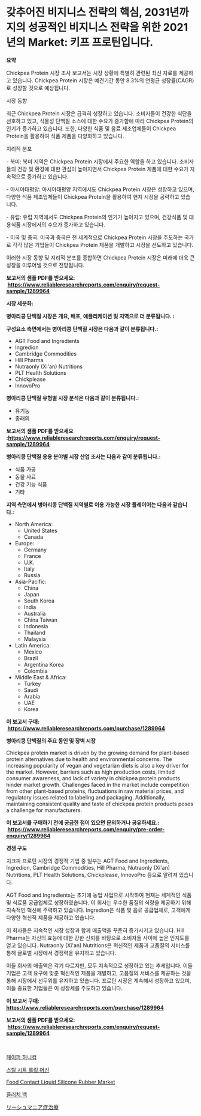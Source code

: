 <p><h1>갖추어진 비지니스 전략의 핵심, 2031년까지의 성공적인 비지니스 전략을 위한 2021년의 Market: 키프 프로틴입니다.</h1></p><p><strong>요약</strong></p>
<p><p>Chickpea Protein 시장 조사 보고서는 시장 상황에 특별히 관련된 최신 자료를 제공하고 있습니다. Chickpea Protein 시장은 예견기간 동안 8.3%의 연평균 성장률(CAGR)로 성장할 것으로 예상됩니다.</p><p>시장 동향</p><p>최근 Chickpea Protein 시장은 급격히 성장하고 있습니다. 소비자들이 건강한 식단을 선호하고 있고, 식물성 단백질 소스에 대한 수요가 증가함에 따라 Chickpea Protein의 인기가 증가하고 있습니다. 또한, 다양한 식품 및 음료 제조업체들이 Chickpea Protein을 활용하여 식품 제품을 다양화하고 있습니다.</p><p>지리적 분포</p><p>- 북미: 북미 지역은 Chickpea Protein 시장에서 주요한 역할을 하고 있습니다. 소비자들의 건강 및 환경에 대한 관심이 높아지면서 Chickpea Protein 제품에 대한 수요가 지속적으로 증가하고 있습니다.</p><p>- 아시아태평양: 아시아태평양 지역에서도 Chickpea Protein 시장은 성장하고 있으며, 다양한 식품 제조업체들이 Chickpea Protein을 활용하여 현지 시장을 공략하고 있습니다.</p><p>- 유럽: 유럽 지역에서도 Chickpea Protein의 인기가 높아지고 있으며, 건강식품 및 대용식품 시장에서의 수요가 증가하고 있습니다.</p><p>- 미국 및 중국: 미국과 중국은 전 세계적으로 Chickpea Protein 시장을 주도하는 국가로 각각 많은 기업들이 Chickpea Protein 제품을 개발하고 시장을 선도하고 있습니다.</p><p>이러한 시장 동향 및 지리적 분포를 종합하면 Chickpea Protein 시장은 미래에 더욱 큰 성장을 이루어낼 것으로 전망됩니다.</p></p>
<p><strong>보고서의 샘플 PDF를 받으세요: &nbsp;<a href="https://www.reliableresearchreports.com/enquiry/request-sample/1289964">https://www.reliableresearchreports.com/enquiry/request-sample/1289964</a></strong></p>
<p><strong>시장 세분화:</strong></p>
<p><strong> 병아리콩 단백질 시장은 개요, 배포, 애플리케이션 및 지역으로 더 분류됩니다. :</strong></p>
<p><strong>구성요소 측면에서는 병아리콩 단백질 시장은 다음과 같이 분류됩니다.:</strong></p>
<p><ul><li>AGT Food and Ingredients</li><li>Ingredion</li><li>Cambridge Commodities</li><li>Hill Pharma</li><li>Nutraonly (Xi'an) Nutritions</li><li>PLT Health Solutions</li><li>Chickplease</li><li>InnovoPro</li></ul></p>
<p><strong> 병아리콩 단백질 유형별 시장 분석은 다음과 같이 분류됩니다.:</strong></p>
<p><ul><li>유기농</li><li>종래의</li></ul></p>
<p><strong>보고서의 샘플 PDF를 받으세요 :<a href="https://www.reliableresearchreports.com/enquiry/request-sample/1289964">https://www.reliableresearchreports.com/enquiry/request-sample/1289964</a></strong></p>
<p><strong> 병아리콩 단백질 응용 분야별 시장 산업 조사는 다음과 같이 분류됩니다.:</strong></p>
<p><ul><li>식품 가공</li><li>동물 사료</li><li>건강 기능 식품</li><li>기타</li></ul></p>
<p><strong>지역 측면에서 병아리콩 단백질 지역별로 이용 가능한 시장 플레이어는 다음과 같습니다.:</strong></p>
<p><ul>
    <li>
        North America:
        <ul>
            <li>United States</li>
            <li>Canada</li>
        </ul>
    </li>
    <li>
        Europe:
        <ul>
            <li>Germany</li>
            <li>France</li>
            <li>U.K.</li>
            <li>Italy</li>
            <li>Russia</li>
        </ul>
    </li>
    <li>
        Asia-Pacific:
        <ul>
            <li>China</li>
            <li>Japan</li>
            <li>South Korea</li>
            <li>India</li>
            <li>Australia</li>
            <li>China Taiwan</li>
            <li>Indonesia</li>
            <li>Thailand</li>
            <li>Malaysia</li>
        </ul>
    </li>
    <li>
        Latin America:
        <ul>
            <li>Mexico</li>
            <li>Brazil</li>
            <li>Argentina Korea</li>
            <li>Colombia</li>
        </ul>
    </li>
    <li>
        Middle East & Africa:
        <ul>
            <li>Turkey</li>
            <li>Saudi</li>
            <li>Arabia</li>
            <li>UAE</li>
            <li>Korea</li>
        </ul>
    </li>
    </ul></p>
<p><strong>이 보고서 구매: &nbsp;<a href="https://www.reliableresearchreports.com/purchase/1289964">https://www.reliableresearchreports.com/purchase/1289964</a></strong></p>
<p><strong>병아리콩 단백질의 주요 동인 및 장벽 시장</strong></p>
<p><p>Chickpea protein market is driven by the growing demand for plant-based protein alternatives due to health and environmental concerns. The increasing popularity of vegan and vegetarian diets is also a key driver for the market. However, barriers such as high production costs, limited consumer awareness, and lack of variety in chickpea protein products hinder market growth. Challenges faced in the market include competition from other plant-based proteins, fluctuations in raw material prices, and regulatory issues related to labeling and packaging. Additionally, maintaining consistent quality and taste of chickpea protein products poses a challenge for manufacturers.</p></p>
<p><strong>이 보고서를 구매하기 전에 궁금한 점이 있으면 문의하거나 공유하세요.: &nbsp;<a href="https://www.reliableresearchreports.com/enquiry/pre-order-enquiry/1289964">https://www.reliableresearchreports.com/enquiry/pre-order-enquiry/1289964</a></strong></p>
<p><strong>경쟁 구도</strong></p>
<p><p>치크피 프로틴 시장의 경쟁적 기업 중 일부는 AGT Food and Ingredients, Ingredion, Cambridge Commodities, Hill Pharma, Nutraonly (Xi'an) Nutritions, PLT Health Solutions, Chickplease, InnovoPro 등으로 알려져 있습니다.</p><p>AGT Food and Ingredients는 초기에 농업 사업으로 시작하여 현재는 세계적인 식품 및 식료품 공급업체로 성장하였습니다. 이 회사는 우수한 품질의 식량을 제공하기 위해 지속적인 혁신에 주력하고 있습니다. Ingredion은 식품 및 음료 공급업체로, 고객에게 다양한 혁신적 제품을 제공하고 있습니다.</p><p>이 회사들은 지속적인 시장 성장과 함께 매출액을 꾸준히 증가시키고 있습니다. Hill Pharma는 자신의 효능에 대한 강한 신뢰를 바탕으로 소비자들 사이에 높은 인지도를 얻고 있습니다. Nutraonly (Xi'an) Nutritions은 혁신적인 제품과 고품질의 서비스를 통해 글로벌 시장에서 경쟁력을 유지하고 있습니다.</p><p>이들 회사의 매출액은 각기 다르지만, 모두 지속적으로 성장하고 있는 추세입니다. 이들 기업은 고객 요구에 맞춘 혁신적인 제품을 개발하고, 고품질의 서비스를 제공하는 것을 통해 시장에서 선두위를 유지하고 있습니다. 프로틴 시장은 계속해서 성장하고 있으며, 이들 중요한 기업들은 이 성장세를 주도하고 있습니다.</p></p>
<p><strong>이 보고서 구매: &nbsp; <a href="https://www.reliableresearchreports.com/purchase/1289964">https://www.reliableresearchreports.com/purchase/1289964</a></strong></p>
<p><strong>보고서의 샘플 PDF를 받으세요: &nbsp;<a href="https://www.reliableresearchreports.com/enquiry/request-sample/1289964">https://www.reliableresearchreports.com/enquiry/request-sample/1289964</a></strong><strong></strong></p>
<p>&nbsp;</p>
<p><p><a href="https://github.com/mpodehpw07370073/Market-Research-Report-List-1/blob/main/84795411973.md">페이퍼 허니컴</a></p><p><a href="https://medium.com/@joananitzsche/%EA%B0%95%EC%B2%A0-%EC%8B%9C%ED%8A%B8-%EC%95%95%EC%97%B0%EA%B8%B0-%EC%8B%9C%EC%9E%A5-%EB%A9%94%ED%8A%B8%EB%A6%AD%EC%8A%A4%EC%9D%98-%ED%95%B4%EB%8F%85-%EC%8B%9C%EC%9E%A5-%EC%A0%90%EC%9C%A0%EC%9C%A8-%ED%8A%B8%EB%A0%8C%EB%93%9C-%EB%B0%8F-%EC%84%B1%EC%9E%A5-%ED%8C%A8%ED%84%B4-e0d12fe88d1b">스틸 시트 롤링 머신</a></p><p><a href="https://github.com/rahu1506/Market-Research-Report-List-3/blob/main/food-contact-liquid-silicone-rubber-market.md">Food Contact Liquid Silicone Rubber Market</a></p><p><a href="https://medium.com/@achimcoteanu1/%ED%81%B4%EB%9F%AC%EC%B9%98-%EB%B0%B1-%EC%8B%9C%EC%9E%A5-%EB%A9%94%ED%8A%B8%EB%A6%AD-%EB%94%94%EC%BD%94%EB%94%A9-%EC%8B%9C%EC%9E%A5-%EC%A0%90%EC%9C%A0%EC%9C%A8-%ED%8A%B8%EB%A0%8C%EB%93%9C-%EB%B0%8F-%EC%84%B1%EC%9E%A5-%ED%8C%A8%ED%84%B4-df3d08b1a8e6">클러치 백</a></p><p><a href="https://medium.com/@vivakuvalis2005/leishmaniasis%E6%B2%BB%E7%99%82%E5%B8%82%E5%A0%B4%E3%83%AC%E3%83%9D%E3%83%BC%E3%83%88%E3%81%AF-%E3%81%93%E3%81%AE%E5%B8%82%E5%A0%B4%E3%81%AE%E6%9C%80%E6%96%B0%E3%81%AE%E3%83%88%E3%83%AC%E3%83%B3%E3%83%89%E3%82%84%E6%88%90%E9%95%B7%E6%A9%9F%E4%BC%9A%E3%82%92%E6%98%8E%E3%82%89%E3%81%8B%E3%81%AB%E3%81%97%E3%81%BE%E3%81%99-2fa8668da9f5">リーシュマニア症治療</a></p></p>